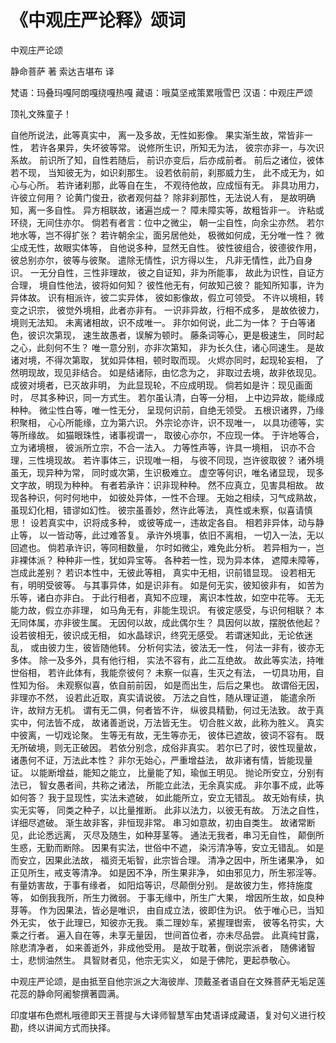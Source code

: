 # 《中观庄严论释》颂词

中观庄严论颂

静命菩萨 著 索达吉堪布 译

梵语：玛叠玛嘎阿朗嘎绕嘎热嘎 藏语：哦莫坚戒策累哦雪巴 汉语：中观庄严颂

顶礼文殊童子！

自他所说法，此等真实中， 离一及多故，无性如影像。 果实渐生故，常皆非一性， 若许各果异，失坏彼等常。 说修所生识，所知无为法， 彼宗亦非一，与次识系故。 前识所了知，自性若随后， 前识亦变后，后亦成前者。 前后之诸位，彼体若不现， 当知彼无为，如识刹那生。 设若依前前，刹那威力生， 此不成无为，如心与心所。 若许诸刹那，此等自在生， 不观待他故，应成恒有无。 非具功用力，许彼立何用？ 论黄门俊丑，欲者观何益？ 除非刹那性，无法说人有， 是故明确知，离一多自性。 异方相联故，诸遍岂成一？ 障未障实等，故粗皆非一。 许粘或环绕，无间住亦尔。 倘若有者言：位中之微尘， 朝一尘自性，向余尘亦然。 若尔地水等，岂不得扩张？ 若许朝余尘，面另居他处， 极微如何成，无分唯一性？ 微尘成无性，故眼实体等， 自他说多种，显然无自性。 彼性彼组合，彼德彼作用， 彼总别亦尔，彼等与彼聚。 遣除无情性，识方得以生， 凡非无情性，此乃自身识。 一无分自性，三性非理故， 彼之自证知，非为所能事， 故此为识性，自证方合理， 境自性他法，彼将如何知？ 彼性他无有，何故知己彼？ 能知所知事，许为异体故。 识有相派许，彼二实异体， 彼如影像故，假立可领受。 不许以境相，转变之识宗， 彼觉外境相，此者亦非有。 一识非异故，行相不成多， 是故依彼力，境则无法知。 未离诸相故，识不成唯一。 非尔如何说，此二为一体？ 于白等诸色，彼识次第现， 速生故愚者，误解为顿时。 藤条词等心，更是极速生， 同时起之心，此刻何不生？ 唯一意分别，亦非次第知， 非为长久住，诸心同速生。 是故诸对境，不得次第取， 犹如异体相，顿时取而现。 火烬亦同时，起现轮妄相， 了然明现故，现见非结合。 如是结诸际，由忆念为之， 非取过去境，故非依现见。 成彼对境者，已灭故非明， 为此显现轮，不应成明现。 倘若如是许：现见画面时， 尽其多种识，同一方式生。 若尔虽认清，白等一分相， 上中边异故，能缘成种种。 微尘性白等，唯一性无分， 呈现何识前，自绝无领受。 五根识诸界，乃缘积聚相， 心心所能缘，立为第六识。 外宗论亦许，识不现唯一， 以具功德等，实等所缘故。 如猫眼珠性，诸事视谓一， 取彼心亦尔，不应现一体。 于许地等合，立为诸境根， 彼派所立宗，不合一法入。 力等性声等，许具一境相， 识亦不合理，三性境现故。 若许事体三，识现唯一相， 与彼不同现，岂许彼取彼？ 诸外境虽无，现异种为常， 同时或次第，生识极难立。 虚空等何识，唯名诸显现， 现多文字故，明现为种种。 有者若承许：识非现种种。 然不应真立，见害具相故。 故现各种识，何时何地中， 如彼处异体，一性不合理。 无始之相续，习气成熟故， 虽现幻化相，错谬如幻性。 彼宗虽善妙，然许此等法， 真性或未察，似喜请慎思！ 设若真实中，识将成多种， 或彼等成一，违故定各自。 相若非异体，动与静止等， 以一皆动等，此过难答复。 承许外境事，依旧不离相， 一切入一法，无以回遮也。 倘若承许识，等同相数量， 尔时如微尘，难免此分析。 若异相为一，岂非裸体派？ 种种非一性，犹如异宝等。 各种若一性，现为异本体， 遮障未障等，岂成此差别？ 若识本性中，无彼此等相， 真实中无相，识前错显现。 设若相无有，明明受彼等。 与其事异体，如是识非有。 如是何无实，彼知彼非有， 如苦为乐等，诸白亦非白。 于此行相者，真知不应理， 离识本性故，如空中花等。 无无能力故，假立亦非理， 如马角无有，非能生现识。 有彼定感受，与识何相联？ 本无同体属，亦非彼生属。 无因何以故，成此偶尔生？ 具因何以故，摆脱依他起？ 设若彼相无，彼识成无相， 如水晶球识，终究无感受。 若谓迷知此，无论依迷乱， 或由彼力生，彼皆随他转。 分析何实法，彼法无一性， 何法一非有，彼亦无多体。 除一及多外，具有他行相， 实法不容有，此二互绝故。 故此等实法，持唯世俗相， 若许此体有，我能奈彼何？ 未察一似喜，生灭之有法， 一切具功用，自性知为俗。 未观察似喜，依自前前因， 如是而出生，后后之果也。 故谓俗无因，非理亦不然， 设若此近取，真实请说彼。 万法之自性，随从理证道， 能遣余所许，故辩方无机。 谓有无二俱，何者皆不许， 纵彼具精勤，何过无法致。 故于真实中，何法皆不成， 故诸善逝说，万法皆无生。 切合胜义故，此称为胜义。 真实中彼离，一切戏论聚。 生等无有故，无生等亦无， 彼体已遮故，彼词不容有。 既无所破境，则无正破因。 若依分别念，成俗非真实。 若尔已了时，彼性现量故， 诸愚何不证，万法此本性？ 非尔无始心，严重增益法， 故非诸有情，皆能现量证。 以能断增益，能知之能立， 比量能了知，瑜伽王明见。 抛论所安立，分别有法已， 智女愚者间，共称之诸法， 所能立此法，无余真实成。 非尔事不成，此等如何答？ 我于显现性，实法未遮破， 如此能所立，安立无错乱。 故无始有续，执实无实等， 同类之种子，以比量推断。 此非以法力，以彼无有故。 万法之自性，详细尽遮破。 渐生故非客，非恒现非常。 串习如意故，初由自类生。 故诸常断见，此论悉远离， 灭尽及随生，如种芽茎等。 通法无我者，串习无自性， 颠倒所生惑，无勤而断除。 因果有实法，世俗中不遮， 染污清净等，安立无错乱。 如是而安立，因果此法故， 福资无垢智，此宗皆合理。 清净之因中，所生诸果净， 如正见所生，戒支等清净。 如是因不净，所生果非净， 如由邪见力，所生邪淫等。 有量妨害故，于事有缘者， 如阳焰等识，尽颠倒分别。 是故彼力生，修持施度等， 如倒我我所，所生力微弱。 于事无缘中，所生广大果， 增因所生故，如良种芽等。 作为因果法，皆必是唯识， 由自成立法，彼即住为识。 依于唯心已，当知外无实， 依于此理已，知彼亦无我。 乘二理妙车，紧握理辔索， 彼等名符实，大乘之行者。 遍入自在等，未享无量因， 世间首位者，亦未尽品尝。 此真纯甘露，除悲清净者， 如来善逝外，非成他受用。 是故于耽著，倒说宗派者， 随佛诸智士，悲悯油然生。 具智财者见，他宗无实义， 如是于佛陀，更起恭敬心。

中观庄严论颂，是由抵至自他宗派之大海彼岸、顶戴圣者语自在文殊菩萨无垢足莲花蕊的静命阿阇黎撰著圆满。

印度堪布色燃札哦德即天王菩提与大译师智慧军由梵语译成藏语，复对句义进行校勘，终以讲闻方式而抉择。

